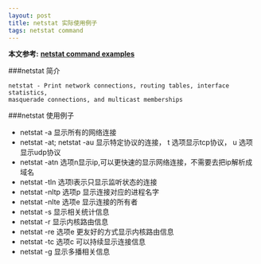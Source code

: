 ```yaml
---
layout: post
title: netstat 实际使用例子
tags: netstat command
---
```


**本文参考:** [**netstat command examples**](http://www.binarytides.com/linux-netstat-command-examples/)


###netstat 简介
 
```
netstat - Print network connections, routing tables, interface statistics, 
masquerade connections, and multicast memberships
```
###netstat 使用例子

* netstat -a  显示所有的网络连接
* netstat -at; netstat -au  显示特定协议的连接， t 选项显示tcp协议， u 选项显示udp协议
* netstat -atn  选项n显示ip,可以更快速的显示网络连接，不需要去把ip解析成域名
* netstat -tln 选项l表示只显示监听状态的连接
* netstat -nltp 选项p 显示连接对应的进程名字
* netstat -nlte 选项e 显示连接的所有者
* netstat -s 显示相关统计信息
* netstat -r 显示内核路由信息
* netstat -re 选项e 更友好的方式显示内核路由信息
* netstat -tc 选项c 可以持续显示连接信息
* netstat -g 显示多播相关信息
